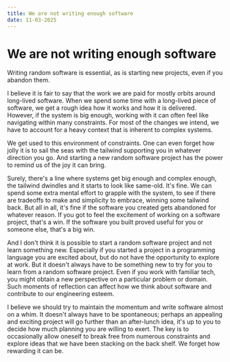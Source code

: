 ```yaml
---
title: We are not writing enough software
date: 11-03-2025
---
```


# We are not writing enough software 

Writing random software is essential, as is starting new projects, even if you abandon them.

I believe it is fair to say that the work we are paid for mostly orbits around long-lived software. When we spend some time with a long-lived piece of software, we get a rough idea how it works and how it is delivered. However, if the system is big enough, working with it can often feel like navigating within many constraints. For most of the changes we intend, we have to account for a heavy context that is inherent to complex systems.

We get used to this environment of constraints. One can even forget how jolly it is to sail the seas with the tailwind supporting you in whatever direction you go. And starting a new random software project has the power to remind us of the joy it can bring.

Surely, there's a line where systems get big enough and complex enough, the tailwind dwindles and it starts to look like same-old. It's fine. We can spend some extra mental effort to grapple with the system, to see if there are tradeoffs to make and simplicity to embrace, winning some tailwind back. But all in all, it's fine if the software you created gets abandoned for whatever reason. If you got to feel the excitement of working on a software project, that's a win. If the software you built proved useful for you or someone else, that's a big win. 

And I don't think it is possible to start a random software project and not learn something new. Especially if you started a project in a programming language you are excited about, but do not have the opportunity to explore at work. But it doesn't always have to be something new to try for you to learn from a random software project. Even if you work with familiar tech, you might obtain a new perspective on a particular problem or domain. Such moments of reflection can affect how we think about software and contribute to our engineering esteem.

I believe we should try to maintain the momentum and write software almost on a whim. It doesn't always have to be spontaneous; perhaps an appealing and exciting project will go further than an after-lunch idea, it's up to you to decide how much planning you are willing to exert. The key is to occasionally allow oneself to break free from numerous constraints and explore ideas that we have been stacking on the back shelf. We forget how rewarding it can be.
